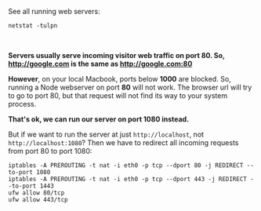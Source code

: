 See all running web servers:  
```  
netstat -tulpn  
```  
  
<br />  
<script>window.scrollTo(0,document.body.scrollHeight);</script>  
  
**Servers usually serve incoming visitor web traffic on port 80. So, http://google.com is the same as http://google.com:80**  
  
**However**, on your local Macbook, ports below **1000** are blocked. So, running a Node webserver on port **80** will not work. The browser url will try to go to port 80, but that request will not find its way to your system process.  
  
**That's ok, we can run our server on port 1080 instead.**  
  
But if we want to run the server at just `http://localhost`, not `http://localhost:1080`? Then we have to redirect all incoming requests from port 80 to port 1080:  
  
```  
iptables -A PREROUTING -t nat -i eth0 -p tcp --dport 80 -j REDIRECT --to-port 1080  
iptables -A PREROUTING -t nat -i eth0 -p tcp --dport 443 -j REDIRECT --to-port 1443  
ufw allow 80/tcp  
ufw allow 443/tcp  
```  
  
